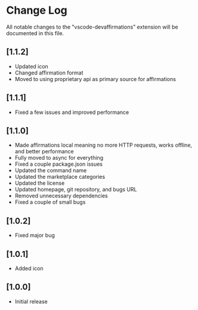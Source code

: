 # Change Log

All notable changes to the "vscode-devaffirmations" extension will be documented in this file.

## [1.1.2]

-   Updated icon
-   Changed affirmation format
-   Moved to using proprietary api as primary source for affirmations

## [1.1.1]

-   Fixed a few issues and improved performance

## [1.1.0]

-   Made affirmations local meaning no more HTTP requests, works offline, and better performance
-   Fully moved to async for everything
-   Fixed a couple package.json issues
-   Updated the command name
-   Updated the marketplace categories
-   Updated the license
-   Updated homepage, git repository, and bugs URL
-   Removed unnecessary dependencies
-   Fixed a couple of small bugs

## [1.0.2]

-   Fixed major bug

## [1.0.1]

-   Added icon

## [1.0.0]

-   Initial release
